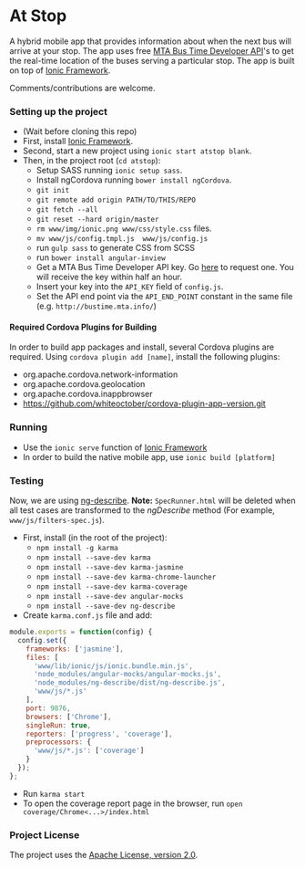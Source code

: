 # At Stop #

A hybrid mobile app that provides information about when the next bus will arrive at your stop. The app uses free [MTA Bus Time Developer API](http://bustime.mta.info/wiki/Developers/Index)'s to get the real-time location of the buses serving a particular stop. The app is built on top of [Ionic Framework](http://ionicframework.com/).

Comments/contributions are welcome.


### Setting up the project ###

* (Wait before cloning this repo)
* First, install [Ionic Framework](http://ionicframework.com/getting-started/).
* Second, start a new project using `ionic start atstop blank`.
* Then, in the project root (`cd atstop`):
  * Setup SASS running `ionic setup sass`.
  * Install ngCordova running `bower install ngCordova`.
  * `git init`
  * `git remote add origin PATH/TO/THIS/REPO`
  * `git fetch --all`
  * `git reset --hard origin/master`
  * `rm www/img/ionic.png www/css/style.css` files.
  * `mv www/js/config.tmpl.js  www/js/config.js`
  * run `gulp sass` to generate CSS from SCSS
  * run `bower install angular-inview`
  * Get a MTA Bus Time Developer API key. Go [here](http://spreadsheets.google.com/viewform?hl=en&formkey=dG9kcGIxRFpSS0NhQWM4UjA0V0VkNGc6MQ#gid=0) to request one. You will receive the key within half an hour.
  * Insert your key into the `API_KEY` field of `config.js`.
  * Set the API end point via the `API_END_POINT` constant in the same file (e.g. `http://bustime.mta.info/`)

#### Required Cordova Plugins for Building
In order to build app packages and install, several Cordova plugins are required. Using `cordova plugin add [name]`, install the following plugins:
 * org.apache.cordova.network-information
 * org.apache.cordova.geolocation
 * org.apache.cordova.inappbrowser
 * https://github.com/whiteoctober/cordova-plugin-app-version.git

### Running
* Use the `ionic serve` function of [Ionic Framework](http://ionicframework.com/docs/guide/testing.html)
* In order to build the native mobile app, use `ionic build [platform]`

### Testing

Now, we are using [ng-describe](https://github.com/kensho/ng-describe). **Note:** `SpecRunner.html` will be deleted when all test cases are transformed to the *ngDescribe* method (For example, `www/js/filters-spec.js`).

* First, install (in the root of the project):
  * `npm install -g karma`
  * `npm install --save-dev karma`
  * `npm install --save-dev karma-jasmine`
  * `npm install --save-dev karma-chrome-launcher`
  * `npm install --save-dev karma-coverage`
  * `npm install --save-dev angular-mocks`
  * `npm install --save-dev ng-describe`
* Create `karma.conf.js` file and add:

```javascript
module.exports = function(config) {
  config.set({
    frameworks: ['jasmine'],
    files: [
      'www/lib/ionic/js/ionic.bundle.min.js',
      'node_modules/angular-mocks/angular-mocks.js',
      'node_modules/ng-describe/dist/ng-describe.js',
      'www/js/*.js'
    ],
    port: 9876,
    browsers: ['Chrome'],
    singleRun: true,
    reporters: ['progress', 'coverage'],
    preprocessors: {
      'www/js/*.js': ['coverage']
    }
  });
};
```
* Run `karma start`
* To open the coverage report page in the browser, run `open coverage/Chrome<...>/index.html`

### Project License ###
The project uses the [Apache License, version 2.0](http://opensource.org/licenses/Apache-2.0).
